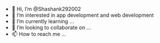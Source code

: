 - 👋 Hi, I’m @Shashank292002
- 👀 I’m interested in app development and web development
- 🌱 I’m currently learning ...
- 💞️ I’m looking to collaborate on ...
- 📫 How to reach me ...

<!---
Shashank292002/Shashank292002 is a ✨ special ✨ repository because its `README.md` (this file) appears on your GitHub profile.
You can click the Preview link to take a look at your changes.
--->

